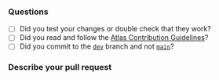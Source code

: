 ### Questions
- [ ] Did you test your changes or double check that they work?
- [ ] Did you read and follow the [Atlas Contribution Guidelines](https://docs.atlasos.net/contributions/)?
- [ ] Did you commit to the [`dev`](https://github.com/Atlas-OS/Atlas/tree/dev) branch and not [`main`](https://github.com/Atlas-OS/Atlas)?

### Describe your pull request

